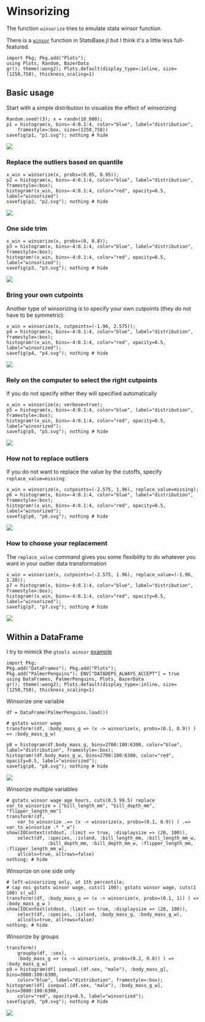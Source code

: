 # Winsorizing

The function `winsorize` tries to emulate stata winsor function.

There is a [`winsor`](https://juliastats.org/StatsBase.jl/stable/robust/#StatsBase.winsor) function in StatsBase.jl but I think it's a little less full-featured.


```@setup hist
import Pkg; Pkg.add("Plots");
using Plots, Random, BazerData
gr(); theme(:wong2); Plots.default(display_type=:inline, size=(1250,750), thickness_scaling=1)
```


## Basic usage

Start with a simple distribution to visualize the effect of *winsorizing*
```@example hist
Random.seed!(3); x = randn(10_000);
p1 = histogram(x, bins=-4:0.1:4, color="blue", label="distribution", 
    framestyle=:box, size=(1250,750))
savefig(p1, "p1.svg"); nothing # hide
```
![](p1.svg)


### Replace the outliers based on quantile
```@example hist; 
x_win = winsorize(x, probs=(0.05, 0.95));
p2 = histogram(x, bins=-4:0.1:4, color="blue", label="distribution", framestyle=:box); 
histogram!(x_win, bins=-4:0.1:4, color="red", opacity=0.5, label="winsorized")
savefig(p2, "p2.svg"); nothing # hide
```
![](p2.svg)


### One side trim
```@example hist; 
x_win = winsorize(x, probs=(0, 0.8));
p3 = histogram(x, bins=-4:0.1:4, color="blue", label="distribution", framestyle=:box);
histogram!(x_win, bins=-4:0.1:4, color="red", opacity=0.5, label="winsorized");
savefig(p3, "p3.svg"); nothing # hide
```
![](p3.svg)


### Bring your own cutpoints
Another type of winsorizing is to specify your own cutpoints (they do not have to be symmetric):
```@example hist
x_win = winsorize(x, cutpoints=(-1.96, 2.575));
p4 = histogram(x, bins=-4:0.1:4, color="blue", label="distribution", framestyle=:box); 
histogram!(x_win, bins=-4:0.1:4, color="red", opacity=0.5, label="winsorized");
savefig(p4, "p4.svg"); nothing # hide
```
![](p4.svg)


### Rely on the computer to select the right cutpoints
If you do not specify either they will specified automatically
```@example hist
x_win = winsorize(x; verbose=true);
p5 = histogram(x, bins=-4:0.1:4, color="blue", label="distribution", framestyle=:box); 
histogram!(x_win, bins=-4:0.1:4, color="red", opacity=0.5, label="winsorized");
savefig(p5, "p5.svg"); nothing # hide
```
![](p5.svg)


### How not to replace outliers
If you do not want to replace the value by the cutoffs, specify `replace_value=missing`:
```@example hist
x_win = winsorize(x, cutpoints=(-2.575, 1.96), replace_value=missing);
p6 = histogram(x, bins=-4:0.1:4, color="blue", label="distribution", framestyle=:box); 
histogram!(x_win, bins=-4:0.1:4, color="red", opacity=0.5, label="winsorized");
savefig(p6, "p6.svg"); nothing # hide
```
![](p6.svg)


### How to choose your replacement
The `replace_value` command gives you some flexibility to do whatever you want in your outlier data transformation
```@example hist
x_win = winsorize(x, cutpoints=(-2.575, 1.96), replace_value=(-1.96, 1.28));
p7 = histogram(x, bins=-4:0.1:4, color="blue", label="distribution", framestyle=:box); 
histogram!(x_win, bins=-4:0.1:4, color="red", opacity=0.5, label="winsorized");
savefig(p7, "p7.svg"); nothing # hide
```
![](p7.svg)



## Within a DataFrame

I try to mimick the `gtools winsor` [example](https://raw.githubusercontent.com/mcaceresb/stata-gtools/master/docs/examples/gstats_winsor.do)

```@setup dataframe
import Pkg; 
Pkg.add("DataFrames"); Pkg.add("Plots");
Pkg.add("PalmerPenguins"); ENV["DATADEPS_ALWAYS_ACCEPT"] = true
using DataFrames, PalmerPenguins, Plots, BazerData
gr(); theme(:wong2); Plots.default(display_type=:inline, size=(1250,750), thickness_scaling=1)
```


Winsorize one variable
```@example dataframe
df = DataFrame(PalmerPenguins.load())

# gstats winsor wage
transform!(df, :body_mass_g => (x -> winsorize(x, probs=(0.1, 0.9)) ) => :body_mass_g_w) 

p8 = histogram(df.body_mass_g, bins=2700:100:6300, color="blue", label="distribution", framestyle=:box); 
histogram!(df.body_mass_g_w, bins=2700:100:6300, color="red", opacity=0.5, label="winsorized");
savefig(p8, "p8.svg"); nothing # hide
```
![](p8.svg)


Winsorize multiple variables
```@example dataframe
# gstats winsor wage age hours, cuts(0.5 99.5) replace
var_to_winsorize = ["bill_length_mm", "bill_depth_mm", "flipper_length_mm"]
transform!(df, 
    var_to_winsorize .=> (x -> winsorize(x, probs=(0.1, 0.9)) ) .=> var_to_winsorize .* "_w")
show(IOContext(stdout, :limit => true, :displaysize => (20, 100)), 
    select(df, :species, :island, :bill_length_mm, :bill_length_mm_w, 
               :bill_depth_mm, :bill_depth_mm_w, :flipper_length_mm, :flipper_length_mm_w),
    allcols=true, allrows=false)
nothing; # hide
```

Winsorize on one side only
```@example dataframe
# left-winsorizing only, at 1th percentile; 
# cap noi gstats winsor wage, cuts(1 100); gstats winsor wage, cuts(1 100) s(_w2)
transform!(df, :body_mass_g => (x -> winsorize(x, probs=(0.1, 1)) ) => :body_mass_g_w )
show(IOContext(stdout, :limit => true, :displaysize => (20, 100)), 
    select(df, :species, :island, :body_mass_g, :body_mass_g_w), 
    allcols=true, allrows=false)
nothing; # hide
```

Winsorize by groups
```@example dataframe
transform!(
    groupby(df, :sex),
    :body_mass_g => (x -> winsorize(x, probs=(0.2, 0.8)) ) => :body_mass_g_w)
p9 = histogram(df[ isequal.(df.sex, "male"), :body_mass_g], bins=3000:100:6300, 
    color="blue", label="distribution", framestyle=:box);
histogram!(df[ isequal.(df.sex, "male"), :body_mass_g_w], bins=3000:100:6300, 
    color="red", opacity=0.5, label="winsorized");
savefig(p9, "p9.svg"); nothing # hide
```
![](p9.svg)





